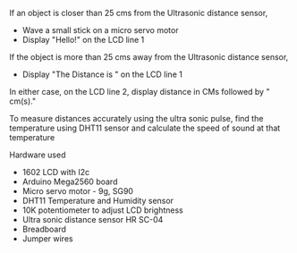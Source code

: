 If an object is closer than 25 cms from the Ultrasonic distance sensor,
  - Wave a small stick on a micro servo motor
  - Display "Hello!" on the LCD line 1

If the object is more than 25 cms away from the Ultrasonic distance sensor,
  - Display "The Distance is " on the LCD line 1

In either case, on the LCD line 2, display distance in CMs followed by " cm(s)."

To measure distances accurately using the ultra sonic pulse, find the temperature using DHT11 sensor and calculate the speed of sound at that temperature

Hardware used
 - 1602 LCD with I2c
 - Arduino Mega2560 board
 - Micro servo motor - 9g, SG90
 - DHT11 Temperature and Humidity sensor
 - 10K potentiometer to adjust LCD brightness
 - Ultra sonic distance sensor HR SC-04
 - Breadboard
 - Jumper wires
